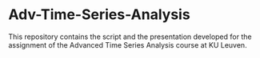 # Adv-Time-Series-Analysis

This repository contains the script and the presentation developed for the assignment of the Advanced Time Series Analysis course at KU Leuven.
